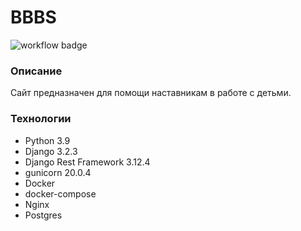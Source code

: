 # BBBS
![workflow badge](https://github.com/bbbsrussia/bbbs_backend/actions/workflows/main.yml/badge.svg)

### Описание
Сайт предназначен для помощи наставникам в работе с детьми.

### Технологии
- Python 3.9
- Django 3.2.3
- Django Rest Framework 3.12.4
- gunicorn 20.0.4
- Docker
- docker-compose
- Nginx
- Postgres
